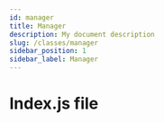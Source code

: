 ```yaml
---
id: manager
title: Manager
description: My document description
slug: /classes/manager
sidebar_position: 1
sidebar_label: Manager
---
```


# Index.js file